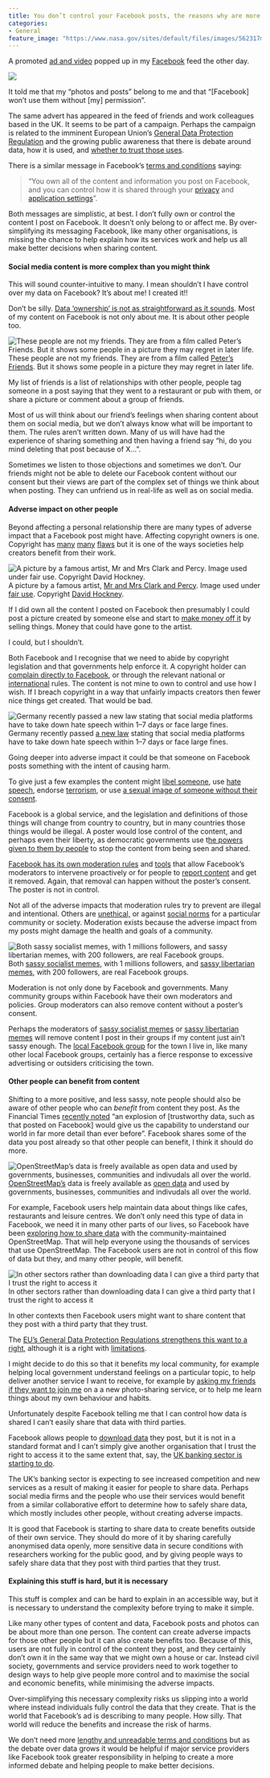 ```yaml
---
title: You don’t control your Facebook posts, the reasons why are more complex than you might think
categories:
- General
feature_image: "https://www.nasa.gov/sites/default/files/images/562317main_PIA14033_full.jpg"
---
```


A promoted [ad and video](https://www.facebook.com/FacebookUK/videos/1635229329867267/) popped up in my [Facebook](https://hackernoon.com/tagged/facebook) feed the other day.

![](https://cdn-images-1.medium.com/max/600/1*m2k7hyPUZkm1In751iUv2A.png)

It told me that my “photos and posts” belong to me and that “\[Facebook\] won’t use them without \[my\] permission”.

<!-- more -->

The same advert has appeared in the feed of friends and work colleagues based in the UK. It seems to be part of a campaign. Perhaps the campaign is related to the imminent European Union’s [General Data Protection Regulation](https://gdpr-info.eu) and the growing public awareness that there is debate around data, how it is used, and [whether to trust those uses](https://theodi.org/article/odi-survey-reveals-british-consumer-attitudes-to-sharing-personal-data/).

There is a similar message in Facebook’s [terms and conditions](https://www.facebook.com/terms.php) saying:

> “You own all of the content and information you post on Facebook, and you can control how it is shared through your [privacy](https://www.facebook.com/settings/?tab=privacy) and [application settings](https://www.facebook.com/settings/?tab=applications)”.

Both messages are simplistic, at best. I don’t fully own or control the content I post on Facebook. It doesn’t only belong to or affect me. By over-simplifying its messaging Facebook, like many other organisations, is missing the chance to help explain how its services work and help us all make better decisions when sharing content.

#### Social media content is more complex than you might think

This will sound counter-intuitive to many. I mean shouldn’t I have control over my data on Facebook? It’s about me! I created it!!

Don’t be silly. [Data ‘ownership’ is not as straightforward as it sounds](https://web.archive.org/web/20170926083923/https://theodi.org/blog/how-do-we-own-data). Most of my content on Facebook is not only about me. It is about other people too.

![These people are not my friends. They are from a film called [Peter’s Friends](https://en.wikipedia.org/wiki/Peter%27s_Friends). But it shows some people in a picture they may regret in later life.](https://cdn-images-1.medium.com/max/600/1*06U7IC04xuT0akk3h5yo7Q.png)
These people are not my friends. They are from a film called [Peter’s Friends](https://en.wikipedia.org/wiki/Peter%27s_Friends). But it shows some people in a picture they may regret in later life.

My list of friends is a list of relationships with other people, people tag someone in a post saying that they went to a restaurant or pub with them, or share a picture or comment about a group of friends.

Most of us will think about our friend’s feelings when sharing content about them on social media, but we don’t always know what will be important to them. The rules aren’t written down. Many of us will have had the experience of sharing something and then having a friend say “hi, do you mind deleting that post because of X…”.

Sometimes we listen to those objections and sometimes we don’t. Our friends might not be able to delete our Facebook content without our consent but their views are part of the complex set of things we think about when posting. They can unfriend us in real-life as well as on social media.

#### Adverse impact on other people

Beyond affecting a personal relationship there are many types of adverse impact that a Facebook post might have. Affecting copyright owners is one. Copyright has [many](https://en.wikipedia.org/wiki/Copyright_Term_Extension_Act) [many](https://motherboard.vice.com/amp/en_us/article/a34pp4/john-deere-tractor-hacking-big-data-surveillance) [flaws](http://webcache.googleusercontent.com/search?q=cache:xu6eHaOkmPsJ:labs.theodi.org/blog/2015/07/21/shades-of-grey-in-open-data/+&cd=1&hl=en&ct=clnk&gl=uk) but it is one of the ways societies help creators benefit from their work.

![A picture by a famous artist, [Mr and Mrs Clark and Percy](https://en.wikipedia.org/wiki/Mr_and_Mrs_Clark_and_Percy). Image used under [fair use](https://en.wikipedia.org/wiki/File:Hockney.clark-percy.jpg#Fair_use_rationale). Copyright [David Hockney](https://en.wikipedia.org/wiki/File:Hockney.clark-percy.jpg#Fair_use_rationale).](https://cdn-images-1.medium.com/max/600/1*ieZ6tl3K0X5Jag6_KxE4RQ.jpeg)
A picture by a famous artist, [Mr and Mrs Clark and Percy](https://en.wikipedia.org/wiki/Mr_and_Mrs_Clark_and_Percy). Image used under [fair use](https://en.wikipedia.org/wiki/File:Hockney.clark-percy.jpg#Fair_use_rationale). Copyright [David Hockney](https://en.wikipedia.org/wiki/File:Hockney.clark-percy.jpg#Fair_use_rationale).

If I did own all the content I posted on Facebook then presumably I could post a picture created by someone else and start to [make money off it](https://www.wikihow.com/Make-Money-Using-Facebook) by selling things. Money that could have gone to the artist.

I could, but I shouldn’t.

Both Facebook and I recognise that we need to abide by copyright legislation and that governments help enforce it. A copyright holder can [complain directly to Facebook](https://www.facebook.com/help/contact/634636770043106), or through the relevant national or [international](https://en.wikipedia.org/wiki/Berne_Convention) rules. The content is not mine to own to control and use how I wish. If I breach copyright in a way that unfairly impacts creators then fewer nice things get created. That would be bad.

![Germany recently passed [a new law](http://www.spiegel.de/netzwelt/netzpolitik/facebook-gesetz-behoerden-nehmen-viele-soziale-netzwerke-ins-visier-a-1170820.html) stating that social media platforms have to take down hate speech within 1–7 days or face large fines.](https://cdn-images-1.medium.com/max/600/1*t6bxrg3uSrww-WK3ySXjDg.png)
Germany recently passed [a new law](http://www.spiegel.de/netzwelt/netzpolitik/facebook-gesetz-behoerden-nehmen-viele-soziale-netzwerke-ins-visier-a-1170820.html) stating that social media platforms have to take down hate speech within 1–7 days or face large fines.

Going deeper into adverse impact it could be that someone on Facebook posts something with the intent of causing harm.

To give just a few examples the content might [libel someone](https://www.traverselegal.com/blog/removing-defamation-from-facebook-and-twitter-defamation-lawyer-insights/), use [hate speech](https://techcrunch.com/2017/10/02/germanys-social-media-hate-speech-law-is-now-in-effect/), endorse [terrorism](https://www.wsj.com/articles/facebook-steps-up-efforts-against-terrorism-1455237595), or use [a sexual image of someone without their consent](https://www.usatoday.com/story/tech/news/2017/11/08/facebook-tests-fighting-revenge-porn-asking-users-file-nude-photos-first/843364001/).

Facebook is a global service, and the legislation and definitions of those things will change from country to country, but in many countries those things would be illegal. A poster would lose control of the content, and perhaps even their liberty, as democratic governments use t[he powers given to them by people](https://en.wikipedia.org/wiki/Democracy) to stop the content from being seen and shared.

[Facebook has its own moderation rules](https://www.theguardian.com/news/2017/may/21/revealed-facebook-internal-rulebook-sex-terrorism-violence) and [tools](https://hackernoon.com/tagged/tools) that allow Facebook’s moderators to intervene proactively or for people to [report content](https://www.facebook.com/help/www/181495968648557?ref=u2u) and get it removed. Again, that removal can happen without the poster’s consent. The poster is not in control.

Not all of the adverse impacts that moderation rules try to prevent are illegal and intentional. Others are [unethical,](https://theodi.org/article/why-we-need-the-data-ethics-canvas/) or against [social norms](https://medium.com/@peterkwells/a-crap-analogy-7b485e914d62) for a particular community or society. Moderation exists because the adverse impact from my posts might damage the health and goals of a community.

![Both [sassy socialist memes](https://www.facebook.com/sassysocialistmemes/), with 1 millions followers, and [sassy libertarian memes](https://www.facebook.com/sassylibertarian/), with 200 followers, are real Facebook groups.](https://cdn-images-1.medium.com/max/600/1*kCPKeIiylsAjJWD2g9jO3g.png)
Both [sassy socialist memes](https://www.facebook.com/sassysocialistmemes/), with 1 millions followers, and [sassy libertarian memes](https://www.facebook.com/sassylibertarian/), with 200 followers, are real Facebook groups.

Moderation is not only done by Facebook and governments. Many community groups within Facebook have their own moderators and policies. Group moderators can also remove content without a poster’s consent.

Perhaps the moderators of [sassy socialist memes](https://www.facebook.com/sassysocialistmemes/) or [sassy libertarian memes](https://www.facebook.com/sassylibertarian/) will remove content I post in their groups if my content just ain’t sassy enough. The [local Facebook group](https://www.facebook.com/groups/131752256848313/) for the town I live in, like many other local Facebook groups, certainly has a fierce response to excessive advertising or outsiders criticising the town.

#### Other people can benefit from content

Shifting to a more positive, and less sassy, note people should also be aware of other people who can _benefit_ from content they post. As the Financial Times [recently noted](https://www.ft.com/content/d75f9cca-2052-11e8-a895-1ba1f72c2c11) “an explosion of \[trustworthy data, such as that posted on Facebook\] would give us the capability to understand our world in far more detail than ever before”. Facebook shares some of the data you post already so that other people can benefit, I think it should do more.

![[OpenStreetMap’s](http://openstreetmap.org) data is freely available as [open data](https://theodi.org/article/what-is-open-data-and-why-should-we-care/) and used by governments, businesses, communities and indivudals all over the world.](https://cdn-images-1.medium.com/max/600/1*kkZSquSs-bkIDKW9ntEyVQ.png)
[OpenStreetMap’s](http://openstreetmap.org) data is freely available as [open data](https://theodi.org/article/what-is-open-data-and-why-should-we-care/) and used by governments, businesses, communities and indivudals all over the world.

For example, Facebook users help maintain data about things like cafes, restaurants and leisure centres. We don’t only need this type of data in Facebook, we need it in many other parts of our lives, so Facebook have been [exploring how to share data](https://forum.openstreetmap.org/viewtopic.php?id=57942) with the community-maintained OpenStreetMap. That will help everyone using the thousands of services that use OpenStreetMap. The Facebook users are not in control of this flow of data but they, and many other people, will benefit.

![In other sectors rather than downloading data I can give a third party that I trust the right to access it](https://cdn-images-1.medium.com/max/600/1*Yg8q8dXt__HtmaFIheTTsQ.png)
In other sectors rather than downloading data I can give a third party that I trust the right to access it

In other contexts then Facebook users might want to share content that they post with a third party that they trust.

The [EU’s General Data Protection Regulations strengthens this want to a right](https://theodi.org/article/will-gdpr-and-data-portability-support-innovation/), although it is a right with [limitations](http://www.jenitennison.com/2017/12/26/data-portability.html).

I might decide to do this so that it benefits my local community, for example helping local government understand feelings on a particular topic, to help deliver another service I want to receive, for example by [asking my friends if they want to join me](https://signal.org/blog/private-contact-discovery/) on a a new photo-sharing service, or to help me learn things about my own behaviour and habits.

Unfortunately despite Facebook telling me that I can control how data is shared I can’t easily share that data with third parties.

Facebook allows people to [download data](https://www.facebook.com/help/131112897028467/) they post, but it is not in a standard format and I can’t simply give another organisation that I trust the right to access it to the same extent that, say, the [UK banking sector is starting to do](https://theodi.org/topic/banking-and-finance/).

The UK’s banking sector is expecting to see increased competition and new services as a result of making it easier for people to share data. Perhaps social media firms and the people who use their services would benefit from a similar collaborative effort to determine how to safely share data, which mostly includes other people, without creating adverse impacts.

It is good that Facebook is starting to share data to create benefits outside of their own service. They should do more of it by sharing carefully anonymised data openly, more sensitive data in secure conditions with researchers working for the public good, and by giving people ways to safely share data that they post with third parties that they trust.

#### Explaining this stuff is hard, but it is necessary

This stuff is complex and can be hard to explain in an accessible way, but it is necessary to understand the complexity before trying to make it simple.

Like many other types of content and data, Facebook posts and photos can be about more than one person. The content can create adverse impacts for those other people but it can also create benefits too. Because of this, users are not fully in control of the content they post, and they certainly don’t own it in the same way that we might own a house or car. Instead civil society, governments and service providers need to work together to design ways to help give people more control and to maximise the social and economic benefits, while minimising the adverse impacts.

Over-simplifying this necessary complexity risks us slipping into a world where instead individuals fully control the data that they create. That is the world that Facebook’s ad is describing to many people. How silly. That world will reduce the benefits and increase the risk of harms.

We don’t need more [lengthy and unreadable terms and conditions](https://www.theguardian.com/technology/2015/jun/15/i-read-all-the-small-print-on-the-internet) but as the debate over data grows it would be helpful if major service providers like Facebook took greater responsibility in helping to create a more informed debate and helping people to make better decisions.
